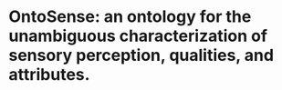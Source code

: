 # OntoSense: an ontology for the unambiguous characterization of sensory perception, qualities, and attributes.